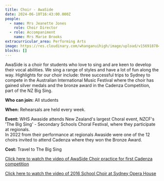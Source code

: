 ```yaml
---
title: Choir - AwaSide
date: 2024-06-10T16:43:00.000Z
people:
  - name: Mrs Jeanette Jones
    role: Choir Director
  - role: Accompaniment
    name: Mrs Marie Brooks
extracurricular_area: Performing Arts
image: https://res.cloudinary.com/whanganuihigh/image/upload/v1569187849/Performing%20Arts/Choir.jpg
blocks: []
---
```

AwaSide is a choir for students who love to sing and are keen to develop their vocal abilities. We sing a range of styles and have a lot of fun along the way. Highlights for our choir include: three successful trips to Sydney to compete in the Australian International Music Festival where the choir has gained silver medals and the bronze award in the Cadenza Competition, part of the NZ Big Sing.

**Who can join:** All students

**When:** Rehearsals are held every week.

**Event:** 
WHS Awaside attends New Zealand's largest Choral event, NZCF's 'The Big Sing' - Secondary Schools Choral Festival, where they participate at regionals.  
In 2022 from their performance at regionals Awaside were one of the 12 choirs invited to attend Cadenza where they won the Bronze Award.

**Cost:** Travel to The Big Sing

[Click here to watch the video of AwaSide Choir practice for first Cadenza competition](https://www.nzherald.co.nz/wanganui-chronicle/news/article.cfm?c_id=1503426&objectid=12256421)

[Click here to watch the video of 2016 School Choir at Sydney Opera House ](https://www.youtube.com/watch?v=SpRHtCeD0xQ)


